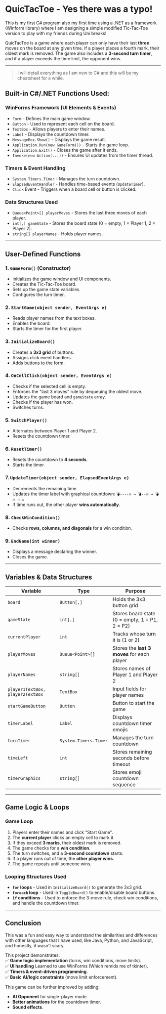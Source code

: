 # QuicTacToe - Yes there was a typo!

This is my first C# program also my first time using a .NET as a framework (Winform library) where I am designing a simple modified Tic-Tac-Toe version to play with my friends during Uni breaks!

QuicTacToe is a game where each player can only have their last **three** moves on the board at any given time. If a player places a fourth mark, their oldest mark is removed. The game also includes a **3-second turn timer**, and if a player exceeds the time limit, the opponent wins.

---
>I will detail everything as I am new to C# and this will be my cheatsheet for a while.
## **Built-in C#/.NET Functions Used:**
### **WinForms Framework (UI Elements & Events)**
- `Form` - Defines the main game window.
- `Button` - Used to represent each cell on the board.
- `TextBox` - Allows players to enter their names.
- `Label` - Displays the countdown timer.
- `MessageBox.Show()` - Displays the game result.
- `Application.Run(new GameForm())` - Starts the game loop.
- `Application.Exit()` - Closes the game after it ends.
- `Invoke(new Action(...))` - Ensures UI updates from the timer thread.

### **Timers & Event Handling**
- `System.Timers.Timer` - Manages the turn countdown.
- `ElapsedEventHandler` - Handles time-based events (`UpdateTimer`).
- `Click` Event - Triggers when a board cell or button is clicked.

### **Data Structures Used**
- `Queue<Point>[] playerMoves` - Stores the last three moves of each player.
- `int[,] gameState` - Stores the board state (0 = empty, 1 = Player 1, 2 = Player 2).
- `string[] playerNames` - Holds player names.

---

## **User-Defined Functions**

### **1. `GameForm()` (Constructor)**
- Initializes the game window and UI components.
- Creates the Tic-Tac-Toe board.
- Sets up the game state variables.
- Configures the turn timer.

### **2. `StartGame(object sender, EventArgs e)`**
- Reads player names from the text boxes.
- Enables the board.
- Starts the timer for the first player.

### **3. `InitializeBoard()`**
- Creates a **3x3 grid** of buttons.
- Assigns click event handlers.
- Adds buttons to the form.

### **4. `OnCellClick(object sender, EventArgs e)`**
- Checks if the selected cell is empty.
- Enforces the "last 3 moves" rule by dequeuing the oldest move.
- Updates the game board and `gameState` array.
- Checks if the player has won.
- Switches turns.

### **5. `SwitchPlayer()`**
- Alternates between Player 1 and Player 2.
- Resets the countdown timer.

### **6. `ResetTimer()`**
- Resets the countdown to **4 seconds**.
- Starts the timer.

### **7. `UpdateTimer(object sender, ElapsedEventArgs e)`**
- Decrements the remaining time.
- Updates the timer label with graphical countdown: `💣----🔥 → 💣--🔥 → 💣🔥 → ☠️`
- If time runs out, the other player **wins automatically**.

### **8. `CheckWinCondition()`**
- Checks **rows, columns, and diagonals** for a win condition.

### **9. `EndGame(int winner)`**
- Displays a message declaring the winner.
- Closes the game.

---

## **Variables & Data Structures**

| Variable | Type | Purpose |
|----------|------|---------|
| `board` | `Button[,]` | Holds the 3x3 button grid |
| `gameState` | `int[,]` | Stores board state (0 = empty, 1 = P1, 2 = P2) |
| `currentPlayer` | `int` | Tracks whose turn it is (1 or 2) |
| `playerMoves` | `Queue<Point>[]` | Stores the **last 3 moves** for each player |
| `playerNames` | `string[]` | Stores names of Player 1 and Player 2 |
| `player1TextBox, player2TextBox` | `TextBox` | Input fields for player names |
| `startGameButton` | `Button` | Button to start the game |
| `timerLabel` | `Label` | Displays countdown timer emojis |
| `turnTimer` | `System.Timers.Timer` | Manages the turn countdown |
| `timeLeft` | `int` | Stores remaining seconds before timeout |
| `timerGraphics` | `string[]` | Stores emoji countdown sequence |

---

## **Game Logic & Loops**

### **Game Loop**
1. Players enter their names and click "Start Game".
2. The **current player** clicks an empty cell to mark it.
3. If they exceed **3 marks**, their oldest mark is removed.
4. The game checks for a **win condition**.
5. The turn switches, and a **3-second countdown** starts.
6. If a player runs out of time, the **other player wins**.
7. The game repeats until someone wins.

### **Looping Structures Used**
- **`for` loops** - Used in `InitializeBoard()` to generate the 3x3 grid.
- **`foreach` loop** - Used in `ToggleBoard()` to enable/disable board buttons.
- **`if` conditions** - Used to enforce the 3-move rule, check win conditions, and handle the countdown timer.

---

## **Conclusion**
This was a fun and easy way to understand the similarities and differences with other languages that I have used, like Java, Python, and JavaScript, and honestly, it wasn't scary.  

This project demonstrates:  
✅ **Game logic implementation** (turns, win conditions, move limits).  
✅ **UI handling** Learned to use WinForms (Which remids me of tkinter).  
✅ **Timers & event-driven programming**.  
✅ **Basic AI/logic constraints** (move limit enforcement).  

This game can be further improved by adding:  
- **AI Opponent** for single-player mode.  
- **Better animations** for the countdown timer.  
- **Sound effects**.  



